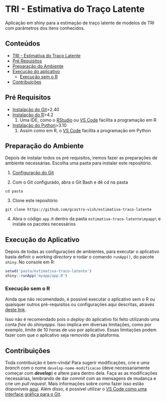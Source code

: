 # TRI - Estimativa do Traço Latente

Aplicação em shiny para a estimação de traço latente de modelos de TRI com parâmetros dos itens conhecidos.

<!-- TABLE OF CONTENTS -->
## Conteúdos

  * [TRI - Estimativa do Traço Latente](#tri---estimativa-do-traço-latente)
  * [Pré Requisitos](#pré-requisitos)
  * [Preparação do Ambiente](#preparação-do-ambiente)
  * [Execução do aplicativo](#execução-do-aplicativo)
    * [Execução sem o R](#execução-sem-o-r)
  * [Contribuições](#contribuições)


<!-- REQUIREMENTS -->
## Pré Requisitos
  - [Instalação do Git](https://git-scm.com/downloads)>2.40
  - [Instalação do R](https://cran.r-project.org/)>4.2
    1. Uma IDE, como o [RStudio](https://posit.co/download/rstudio-desktop/) ou [VS Code](https://code.visualstudio.com/) facilita a programação em R
  - [Instalação do Python](https://www.python.org/downloads/)>3.10
    1. Assim como em R, o [VS Code](https://code.visualstudio.com/) facilita a programação em Python

<!-- SETTING THE ENVIRONMENT -->
## Preparação do Ambiente

Depois de instalar todos os pré requisitos, iremos fazer as preparações de ambiente necessárias. Escolha uma pasta para instalar este repositório.
  
  1. [Configuração do Git](https://docs.github.com/en/get-started/quickstart/set-up-git#setting-up-git)
  
  2. Com o Git configurado, abra o Git Bash e dê cd na pasta
  
  ```git
  cd pasta
  ```
   
  3. Clone este repositório
  
  ```git
  git clone https://github.com/gcastro-vish/estimativa-traco-latente
  ```
  
  4. Abra o código `app.R` dentro da pasta `estimativa-traco-latente\myapp\` e instale os pacotes necessários

<!-- HOW TO RUN -->
## Execução do Aplicativo

Depois de todas as configurações de ambientes, para executar o aplicativo basta definir o _working directory_ e rodar o comando `runApp()`, do pacote `shiny`. No console em R:

  ```R
  setwd('pasta/estimativa-traco-latente')
  shiny::runApp('myapp/app.R')
  ```
### Execução sem o R

Ainda que não recomendado, é possível executar o aplicativo sem o R ou quaisquer outros pré-requisitos ou configurações aqui descritas, através [deste link](https://gabrielcgr.shinyapps.io/myapp/).

Isso não é recomendado pois o _deploy_ do aplicativo foi feito utilizando uma conta _free_ do _shinyapps_. Isso implica em diversas limitações, como por exemplo, limite de 10 horas de uso por aplicativo. Essas limitações podem fazer com que o aplicativo seja removido da plataforma.

<!-- HOW TO UPDATE -->
## Contribuições

Toda contribuição é bem-vinda! Para sugerir modificações, crie e uma _branch_ com o nome `develop-nome-modificacao` (deve necessariamente começar com _**develop**_) e altere para dentro dela. Faça as as modificações necessárias, lembrando de dar _commit_ com as mensagens de mudança e crie um _pull request_. Mais informações sobre como fazer isso estão disponíveis [aqui](https://docs.github.com/en/get-started/quickstart/contributing-to-projects). Além disso, é possível utilizar o [VS Code como uma interface gráfica para o Git](https://code.visualstudio.com/docs/sourcecontrol/overview).
